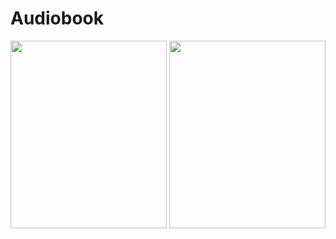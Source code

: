 # Audiobook
<img src="imag/Screenshot(10).png" width ="250px" height="300px">
<img src="imag/Screenshot(11).png" width ="250px" height="300px">
